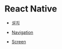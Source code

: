 # React Native

* [설치](ReactNativeInstall.md)

* [Navigation](Navigation.md)

* [Screen](Screen.md)
